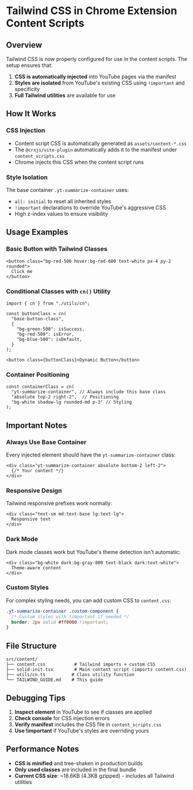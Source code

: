 # Tailwind CSS in Chrome Extension Content Scripts

## Overview
Tailwind CSS is now properly configured for use in the content scripts. The setup ensures that:

1. **CSS is automatically injected** into YouTube pages via the manifest
2. **Styles are isolated** from YouTube's existing CSS using `!important` and specificity
3. **Full Tailwind utilities** are available for use

## How It Works

### CSS Injection
- Content script CSS is automatically generated as `assets/content-*.css`
- The `@crxjs/vite-plugin` automatically adds it to the manifest under `content_scripts.css`
- Chrome injects this CSS when the content script runs

### Style Isolation
The base container `.yt-summarize-container` uses:
- `all: initial` to reset all inherited styles
- `!important` declarations to override YouTube's aggressive CSS
- High z-index values to ensure visibility

## Usage Examples

### Basic Button with Tailwind Classes
```tsx
<button class="bg-red-500 hover:bg-red-600 text-white px-4 py-2 rounded">
  Click me
</button>
```

### Conditional Classes with `cn()` Utility
```tsx
import { cn } from "./utils/cn";

const buttonClass = cn(
  "base-button-class",
  {
    "bg-green-500": isSuccess,
    "bg-red-500": isError,
    "bg-blue-500": isDefault,
  }
);

<button class={buttonClass}>Dynamic Button</button>
```

### Container Positioning
```tsx
const containerClass = cn(
  "yt-summarize-container", // Always include this base class
  "absolute top-2 right-2",  // Positioning
  "bg-white shadow-lg rounded-md p-3" // Styling
);
```

## Important Notes

### Always Use Base Container
Every injected element should have the `yt-summarize-container` class:
```tsx
<div class="yt-summarize-container absolute bottom-2 left-2">
  {/* Your content */}
</div>
```

### Responsive Design
Tailwind responsive prefixes work normally:
```tsx
<div class="text-sm md:text-base lg:text-lg">
  Responsive text
</div>
```

### Dark Mode
Dark mode classes work but YouTube's theme detection isn't automatic:
```tsx
<div class="bg-white dark:bg-gray-800 text-black dark:text-white">
  Theme-aware content
</div>
```

### Custom Styles
For complex styling needs, you can add custom CSS to `content.css`:
```css
.yt-summarize-container .custom-component {
  /* Custom styles with !important if needed */
  border: 2px solid #ff0000 !important;
}
```

## File Structure
```
src/content/
├── content.css           # Tailwind imports + custom CSS
├── solid-init.tsx        # Main content script (imports content.css)
├── utils/cn.ts          # Class utility function
└── TAILWIND_GUIDE.md    # This guide
```

## Debugging Tips

1. **Inspect element** in YouTube to see if classes are applied
2. **Check console** for CSS injection errors
3. **Verify manifest** includes the CSS file in `content_scripts.css`
4. **Use !important** if YouTube's styles are overriding yours

## Performance Notes

- **CSS is minified** and tree-shaken in production builds
- **Only used classes** are included in the final bundle
- **Current CSS size**: ~18.6KB (4.3KB gzipped) - includes all Tailwind utilities
